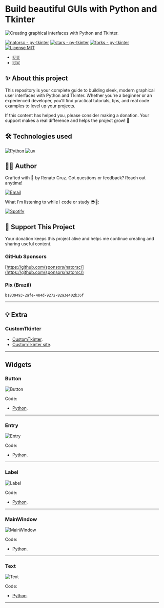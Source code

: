 # Build beautiful GUIs with Python and Tkinter

![Creating graphical interfaces with Python and Tkinter.](docs/images/py-tkinter.webp "Creating graphical interfaces with Python and Tkinter.")

[![natorsc - py-tkinter](https://img.shields.io/static/v1?label=natorsc&message=py-tkinter&color=blue&logo=github)](https://github.com/natorsc/py-tkinter)
[![stars - py-tkinter](https://img.shields.io/github/stars/natorsc/py-tkinter?style=social)](https://github.com/natorsc/py-tkinter)
[![forks - py-tkinter](https://img.shields.io/github/forks/natorsc/py-tkinter?style=social)](https://github.com/natorsc/py-tkinter)
[![License MIT](https://img.shields.io/static/v1?label=License&message=MIT&color=blue)](./LICENSE)

- [🇺🇸](./README.md)
- [🇧🇷](./README-pt_BR.md)

## ✨ About this project

This repository is your complete guide to building sleek, modern graphical user interfaces with Python and Tkinter. Whether you're a beginner or an experienced developer, you'll find practical tutorials, tips, and real code examples to level up your projects.

If this content has helped you, please consider making a donation. Your support makes a real difference and helps the project grow! 💙

## 🛠 Technologies used

[![Python](https://img.shields.io/badge/-Python-blue?logo=python&logoColor=white)](https://www.python.org/)
[![uv](https://img.shields.io/endpoint?url=https://raw.githubusercontent.com/astral-sh/uv/main/assets/badge/v0.json)](https://github.com/astral-sh/uv)

## 👨‍💻 Author

Crafted with 💙 by Renato Cruz. Got questions or feedback? Reach out anytime!

[![Email](https://img.shields.io/badge/-Email-blueviolet?logo=gmail&logoColor=white)](mailto:natorsc@gmail.com)

What I'm listening to while I code or study 😎🎵:

[![Spotify](https://img.shields.io/badge/-Spotify-darkgreen?logo=spotify&logoColor=white)](https://open.spotify.com/playlist/1xf3u29puXlnrWO7MsaHL5)

## 💝 Support This Project

Your donation keeps this project alive and helps me continue creating and sharing useful content.

### GitHub Sponsors

[https://github.com/sponsors/natorsc/](https://github.com/sponsors/natorsc/)

### Pix (Brazil)

`b1839493-2afe-484d-9272-82a3e402b36f`

---

## 💡 Extra

### CustomTkinter

- [CustomTkinter](https://github.com/TomSchimansky/CustomTkinter).
- [CustomTkinter site](https://customtkinter.tomschimansky.com/).

---

## Widgets

### Button

![Button](docs/images/widgets/button.webp "Button")

Code:

- [Python](src/button/main.py).

---

### Entry

![Entry](docs/images/widgets/entry.webp "Entry")

Code:

- [Python](src/entry/main.py).

---

### Label

![Label](docs/images/widgets/label.webp "Label")

Code:

- [Python](src/label/main.py).

---

### MainWindow

![MainWindow](docs/images/widgets/main-window.webp "MainWindow")

Code:

- [Python](src/main-window/main.py).

---

### Text

![Text](docs/images/widgets/text.webp "Text")

Code:

- [Python](src/text/main.py).

---

